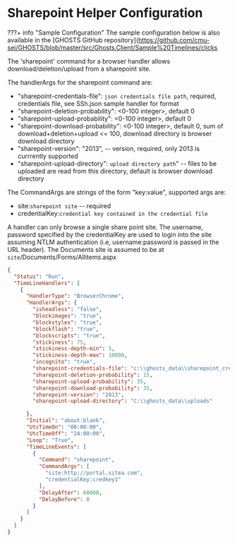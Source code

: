 # Sharepoint Helper Configuration

???+ info "Sample Configuration"
    The sample configuration below is also available in the [GHOSTS GitHub repository](<https://github.com/cmu-sei/GHOSTS/blob/master/src/Ghosts.Client/Sample%20Timelines/clicks>

The 'sharepoint' command for a browser handler allows download/deletion/upload from a sharepoint site.  

The handlerArgs for the sharepoint command are:
    
- "sharepoint-credentials-file": `json credentials file path`,  required, credentials file, see SSh.json sample handler for format
- "sharepoint-deletion-probability": <0-100 integer>, default  0
- "sharepoint-upload-probability": <0-100 integer>, default 0
- "sharepoint-download-probability": <0-100 integer>, default 0, sum of download+deletion+upload <= 100, download directory is browser download directory
- "sharepoint-version": "2013",  -- version, required, only 2013 is currrently supported
- "sharepoint-upload-directory": `upload directory path`" -- files to be uploaded are read from this directory, default is browser download directory

The CommandArgs are strings of the form "key:value", supported args are:

- site:`sharepoint site`   -- required
- credentialKey:`credential key contained in the credential file`

A handler can only browse a single share point site. The username, password specified by the credentialKey are used to login into the site assuming NTLM authentication (i.e,  username:password is passed in the URL header). The Documents site is assumed to be at `site`/Documents/Forms/Allitems.aspx

```json
{
  "Status": "Run",
  "TimeLineHandlers": [
    {
      "HandlerType": "BrowserChrome",
      "HandlerArgs": {
        "isheadless": "false",
        "blockimages": "true",
        "blockstyles": "true",
        "blockflash": "true",
        "blockscripts": "true",
        "stickiness": 75,
        "stickiness-depth-min": 5,
        "stickiness-depth-max": 10000,
        "incognito": "true",
        "sharepoint-credentials-file": "c:\\ghosts_data\\sharepoint_creds.json",
        "sharepoint-deletion-probability": 15,
        "sharepoint-upload-probability": 35,
        "sharepoint-download-probability": 35,
        "sharepoint-version": "2013",
        "sharepoint-upload-directory": "C:\\ghosts_data\\uploads"

      },
      "Initial": "about:blank",
      "UtcTimeOn": "00:00:00",
      "UtcTimeOff": "24:00:00",
      "Loop": "True",
      "TimeLineEvents": [
        {
          "Command": "sharepoint",
          "CommandArgs": [
            "site:http://portal.sitea.com",
            "credentialKey:credkey1"
          ],
          "DelayAfter": 60000,
          "DelayBefore": 0
        }
      ]
    }
  ]
}
```
